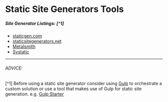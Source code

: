 # Static Site Generators Tools

##### Site Generator Listings: [^1]

* [staticgen.com](https://www.staticgen.com/)
* [staticsitegenerators.net](https://staticsitegenerators.net/)
* [Metalsmith](http://www.metalsmith.io/)
* [Systatic](https://systatic.co)

***

###### ADVICE:

[^1] Before using a static site generator consider using [Gulp](http://gulpjs.com/) to orchestrate a custom solution or use a tool that makes use of Gulp for static site generation. e.g. [Gulp Starter](https://github.com/vigetlabs/gulp-starter)
































 






